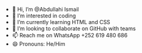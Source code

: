 - 👋 Hi, I’m @Abdullahi Ismail
- 👀 I’m interested in coding
- 🌱 I’m currently learning HTML and CSS
- 💞️ I’m looking to collaborate on GitHub with teams
- 📫 Reach me on WhatsApp +252 619 480 686
- 😄 Pronouns: He/Him

<!---
AbdullahiIsmail04/AbdullahiIsmail04 is a ✨ special ✨ repository because its `README.md` (this file) appears on your GitHub profile.
You can click the Preview link to take a look at your changes.
--->
